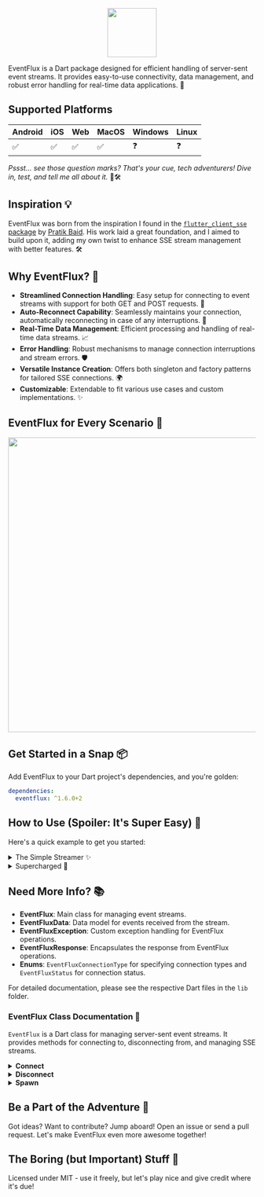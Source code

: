 <div align="center"><img src="https://i.ibb.co/tHK94xW/Untitled-2024-01-10-1728.png" width="100"/></div>

EventFlux is a Dart package designed for efficient handling of server-sent event streams. It provides easy-to-use connectivity, data management, and robust error handling for real-time data applications. 🚀


## Supported Platforms
| Android | iOS  |  Web | MacOS | Windows | Linux |
| ------ | ---- | ---- | ----- | ------- | ----- |
| ✅|✅|✅|✅|❓|❓| 

*Pssst... see those question marks? That's your cue, tech adventurers! Dive in, test, and tell me all about it.* 🚀🛠️



## Inspiration 💡

EventFlux was born from the inspiration I found in the [`flutter_client_sse` package](https://pub.dev/packages/flutter_client_sse) by [Pratik Baid](https://github.com/pratikbaid3). His work laid a great foundation, and I aimed to build upon it, adding my own twist to enhance SSE stream management with better features. 🛠️

## Why EventFlux? 🌟

- **Streamlined Connection Handling**: Easy setup for connecting to event streams with support for both GET and POST requests. 🔌
- **Auto-Reconnect Capability**: Seamlessly maintains your connection, automatically reconnecting in case of any interruptions. 🔄
- **Real-Time Data Management**: Efficient processing and handling of real-time data streams. 📈
- **Error Handling**: Robust mechanisms to manage connection interruptions and stream errors. 🛡️
- **Versatile Instance Creation**: Offers both singleton and factory patterns for tailored SSE connections. 🌍
- **Customizable**: Extendable to fit various use cases and custom implementations. ✨

## EventFlux for Every Scenario 🌟

<img src="https://i.ibb.co/gDWrnb0/flow.png" width="600"/>

## Get Started in a Snap 📦

Add EventFlux to your Dart project's dependencies, and you're golden:

```yaml
dependencies:
  eventflux: ^1.6.0+2
```


## How to Use (Spoiler: It's Super Easy) 🔧

Here's a quick example to get you started:

<details>
<summary>The Simple Streamer ✨</summary>
&nbsp;<br>
Need just one SSE connection? It's a breeze with EventFlux! Perfect for when your app is dancing solo with a single SSE.


```dart
import 'package:eventflux/eventflux.dart';

void main() {
  // Connect and start the magic!
   EventFlux.instance.connect(
     EventFluxConnectionType.get,
     'https://example.com/events',
     onSuccessCallback: (EventFluxResponse? response) {
      response.stream?.listen((data) {
        // Your data is now in the spotlight!
      });
     },
     onError: (oops) {
      // Oops! Time to handle those little hiccups.
    },
    autoReconnect: true // Keep the party going, automatically!
   );
}

```
&nbsp;<br>
</details>

<details>
<summary>Supercharged 🚀</summary>
&nbsp;<br>
When your app just need a multiple parallel SSE connections, use this.

```dart
import 'package:eventflux/eventflux.dart';

void main() {

  // Create separate EventFlux instances for each SSE connection
  EventFlux e1 = EventFlux.spawn();
  EventFlux e2 = EventFlux.spawn();

   // First connection - firing up!
  e1.connect(EventFluxConnectionType.get, 
     'https://example1.com/events',
     onSuccessCallback: (EventFluxResponse? data) {
       data.stream?.listen((data) {
        // Your 1st Stream's data is being fetched!
      });
     },
     onError: (oops) {
      // Oops! Time to handle those little hiccups.
      },
  );

   // Second connection - firing up!
   e2.connect(EventFluxConnectionType.get,
     'https://example2.com/events',
     onSuccessCallback: (EventFluxResponse? data) {
       data.stream?.listen((data) {
        // Your 2nd Stream's data is also being fetched!
      });
     },
     onError: (oops) {
      // Oops! Time to handle those little hiccups.
      },
    autoReconnect: true // Keep the party going, automatically!
  );
}

```

ℹ️ Remember to disconnect all instances when you are done with it to avoid memory leaks.
&nbsp;<br>

</details>

## Need More Info? 📚

- **EventFlux**: Main class for managing event streams.
- **EventFluxData**: Data model for events received from the stream.
- **EventFluxException**: Custom exception handling for EventFlux operations.
- **EventFluxResponse**: Encapsulates the response from EventFlux operations.
- **Enums**: `EventFluxConnectionType` for specifying connection types and `EventFluxStatus` for connection status.

For detailed documentation, please see the respective Dart files in the `lib` folder.

### EventFlux Class Documentation 📖

`EventFlux` is a Dart class for managing server-sent event streams. It provides methods for connecting to, disconnecting from, and managing SSE streams.
<details>
<summary><b>Connect</b></summary>
&nbsp;<br>
Connects to a server-sent event stream.

| Parameter           | Type                            | Description                                                | Default                           |
| ------------------- | ------------------------------- | ---------------------------------------------------------- | --------------------------------- |
| `type`              | `EventFluxConnectionType`       | The type of HTTP request (GET or POST).                    | -                                 |
| `url`               | `String`                        | The URL of the SSE stream to connect to.                   | -                                 |
| `header`            | `Map<String, String>`           | HTTP headers for the request.                              | `{'Accept': 'text/event-stream'}` |
| `onConnectionClose` | `Function()?`                   | Callback function triggered when the connection is closed. | -                                 |
| `autoReconnect`     | `bool`                          | Whether to automatically reconnect on disconnection.       | `false`                           |
| `onSuccessCallback` | `Function(EventFluxResponse?)`  | Callback invoked upon successful connection.               | -                                 |
| `onError`           | `Function(EventFluxException)?` | Callback for handling errors.                              | -                                 |
| `body`              | `Map<String, dynamic>?`         | Optional body for POST request types.                      | -                                 |

&nbsp;<br>
</details>

<details>
<summary><b>Disconnect</b></summary>
&nbsp;<br>
Disconnects from the SSE stream.

| Parameter | Type | Description                    |
| --------- | ---- | ------------------------------ |
| -         | -    | This method has no parameters. |

Returns a `Future<EventFluxStatus>` indicating the disconnection status.
&nbsp;<br>
</details>

<details>
<summary><b>Spawn</b></summary>
&nbsp;<br>

| Parameter | Type | Description                    |
| --------- | ---- | ------------------------------ |
| -         | -    | This method has no parameters. |

Returns a new instance of `EventFlux`, this is used for having multiple SSE connections.
&nbsp;<br>
</details>

## Be a Part of the Adventure 🤝

Got ideas? Want to contribute? Jump aboard! Open an issue or send a pull request. Let's make EventFlux even more awesome together!

## The Boring (but Important) Stuff 📝

Licensed under MIT - use it freely, but let's play nice and give credit where it's due!
